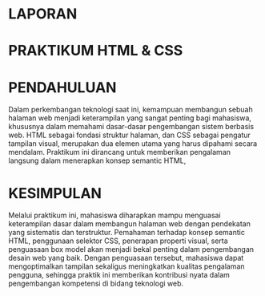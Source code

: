 <h1> LAPORAN </h1>
<h1> PRAKTIKUM HTML & CSS   </h1>
<h1> PENDAHULUAN </h1>
<p> Dalam perkembangan teknologi saat ini, kemampuan membangun sebuah halaman web menjadi keterampilan yang sangat penting bagi mahasiswa, khususnya dalam memahami dasar-dasar pengembangan sistem berbasis web. HTML sebagai fondasi struktur halaman, dan CSS sebagai pengatur tampilan visual, merupakan dua elemen utama yang harus dipahami secara mendalam. Praktikum ini dirancang untuk memberikan pengalaman langsung dalam menerapkan konsep semantic HTML, </p>
<h1> KESIMPULAN </h1>
<p> Melalui praktikum ini, mahasiswa diharapkan mampu menguasai keterampilan dasar dalam membangun halaman web dengan pendekatan yang sistematis dan terstruktur. Pemahaman terhadap konsep semantic HTML, penggunaan selektor CSS, penerapan properti visual, serta penguasaan box model akan menjadi bekal penting dalam pengembangan desain web yang baik. Dengan penguasaan tersebut, mahasiswa dapat mengoptimalkan tampilan sekaligus meningkatkan kualitas pengalaman pengguna, sehingga praktik ini memberikan kontribusi nyata dalam pengembangan kompetensi di bidang teknologi web.</p>
